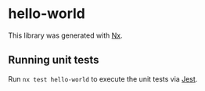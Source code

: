 # hello-world

This library was generated with [Nx](https://nx.dev).

## Running unit tests

Run `nx test hello-world` to execute the unit tests via [Jest](https://jestjs.io).
